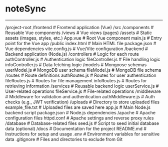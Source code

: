 # noteSync

--------------------------
/project-root
  /frontend                 # Frontend application (Vue)
    /src
      /components           # Reusable Vue components
      /views                # Vue views (pages)
      /assets               # Static assets (images, styles, etc.)
      App.vue               # Root Vue component
      main.js               # Entry point for the Vue app
    /public
      index.html            # Main HTML file
    package.json            # Vue dependencies
    vite.config.js          # Vue/Vite configuration
  /backend                  # Backend application (Node.js)
    /controllers            # Logic for each route
      authController.js     # Authentication logic
      fileController.js     # File handling logic
      infoController.js     # Data fetching logic
    /models                 # Mongoose schemas
      userModel.js          # MongoDB user schema
      fileModel.js          # MongoDB file schema
    /routes                 # Route definitions
      authRoutes.js         # Routes for user authentication
      fileRoutes.js         # Routes for file management
      infoRoutes.js         # Routes for retrieving information
    /services               # Reusable backend logic
      userService.js        # User-related operations
      fileService.js        # File-related operations
    /middleware             # Middleware for validation and authentication
      authMiddleware.js     # Auth checks (e.g., JWT verification)
    /uploads                # Directory to store uploaded files
      example_file.txt      # Uploaded files are saved here
    app.js                  # Main Node.js backend script
    package.json            # Node.js dependencies
  /apache                   # Apache configuration files
    httpd.conf              # Apache settings and reverse proxy rules
  /database                 # Database-related files
    seed.js                 # Script to seed initial database data (optional)
  /docs                     # Documentation for the project
    README.md               # Instructions for setup and usage
  .env                      # Environment variables for sensitive data
  .gitignore                # Files and directories to exclude from Git
